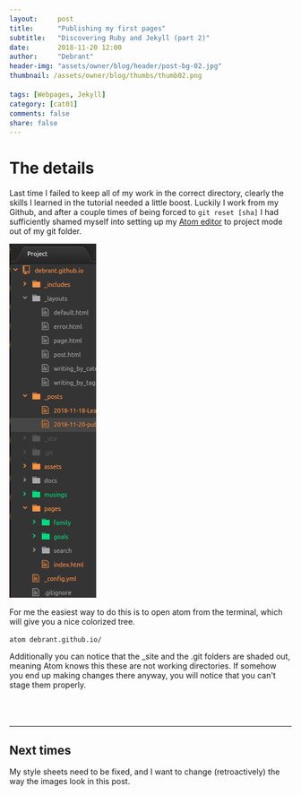 ```yaml
---
layout:     post
title:      "Publishing my first pages"
subtitle:   "Discovering Ruby and Jekyll (part 2)"
date:       2018-11-20 12:00
author:     "Debrant"
header-img: "assets/owner/blog/header/post-bg-02.jpg"
thumbnail: /assets/owner/blog/thumbs/thumb02.png

tags: [Webpages, Jekyll]
category: [cat01]
comments: false
share: false
---
```

#  The details

Last time I failed to keep all of my work in the correct directory,  clearly the skills I learned in the tutorial needed a little boost. Luckily I work from my Github, and after a couple times of being forced to `git reset [sha]` I had sufficiently shamed myself into setting up my [Atom editor](https://atom.io/) to project mode out of my git folder.


<inline-img>
<img src="/assets/owner/blog/body/better.bmp" >
</inline-img>

  For me the easiest way to do this is to open atom from the terminal, which will give you a nice colorized tree.

   `atom debrant.github.io/`

Additionally you can notice that the _site and the .git folders are shaded out, meaning Atom knows this these are not working directories. If somehow you end up making changes there anyway, you will notice that you can't stage them properly.
<br/>
<br/>
<br/>
<br/>

 ***


## Next times

My style sheets need to be fixed, and I want to change (retroactively) the way the images look in this post.
